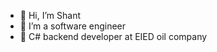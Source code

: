 - 👋 Hi, I’m Shant
- 👀 I’m a software engineer
- 🌱 C# backend developer at EIED oil company

<!---
ShantikCLimbs/ShantikCLimbs is a ✨ special ✨ repository because its `README.md` (this file) appears on your GitHub profile.
You can click the Preview link to take a look at your changes.
--->
